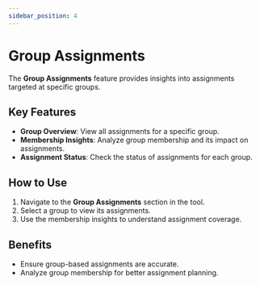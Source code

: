 ```yaml
---
sidebar_position: 4
---
```


# Group Assignments

The **Group Assignments** feature provides insights into assignments targeted at specific groups.

## Key Features
- **Group Overview**: View all assignments for a specific group.
- **Membership Insights**: Analyze group membership and its impact on assignments.
- **Assignment Status**: Check the status of assignments for each group.

## How to Use
1. Navigate to the **Group Assignments** section in the tool.
2. Select a group to view its assignments.
3. Use the membership insights to understand assignment coverage.

## Benefits
- Ensure group-based assignments are accurate.
- Analyze group membership for better assignment planning.